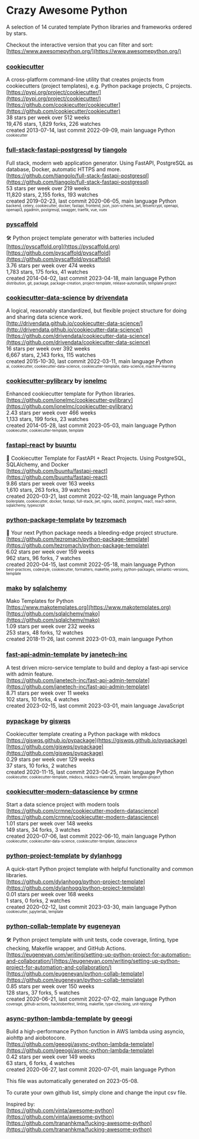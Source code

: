 # Crazy Awesome Python
A selection of 14 curated template Python libraries and frameworks ordered by stars.  

Checkout the interactive version that you can filter and sort: 
[https://www.awesomepython.org/](https://www.awesomepython.org/)  


### [cookiecutter](https://github.com/cookiecutter/cookiecutter)  
A cross-platform command-line utility that creates projects from cookiecutters (project templates), e.g. Python package projects, C projects.  
[https://pypi.org/project/cookiecutter/](https://pypi.org/project/cookiecutter/)  
[https://github.com/cookiecutter/cookiecutter](https://github.com/cookiecutter/cookiecutter)  
38 stars per week over 512 weeks  
19,476 stars, 1,829 forks, 226 watches  
created 2013-07-14, last commit 2022-09-09, main language Python  
<sub><sup>cookiecutter</sup></sub>


### [full-stack-fastapi-postgresql](https://github.com/tiangolo/full-stack-fastapi-postgresql) by [tiangolo](https://github.com/tiangolo)  
Full stack, modern web application generator. Using FastAPI, PostgreSQL as database, Docker, automatic HTTPS and more.  
[https://github.com/tiangolo/full-stack-fastapi-postgresql](https://github.com/tiangolo/full-stack-fastapi-postgresql)  
53 stars per week over 219 weeks  
11,820 stars, 2,155 forks, 193 watches  
created 2019-02-23, last commit 2020-06-05, main language Python  
<sub><sup>backend, celery, cookiecutter, docker, fastapi, frontend, json, json-schema, jwt, letsencrypt, openapi, openapi3, pgadmin, postgresql, swagger, traefik, vue, vuex</sup></sub>


### [pyscaffold](https://github.com/pyscaffold/pyscaffold)  
🛠 Python project template generator with batteries included  
[https://pyscaffold.org](https://pyscaffold.org)  
[https://github.com/pyscaffold/pyscaffold](https://github.com/pyscaffold/pyscaffold)  
3.76 stars per week over 474 weeks  
1,783 stars, 175 forks, 41 watches  
created 2014-04-02, last commit 2023-04-18, main language Python  
<sub><sup>distribution, git, package, package-creation, project-template, release-automation, template-project</sup></sub>


### [cookiecutter-data-science](https://github.com/drivendata/cookiecutter-data-science) by [drivendata](https://github.com/drivendata)  
A logical, reasonably standardized, but flexible project structure for doing and sharing data science work.  
[http://drivendata.github.io/cookiecutter-data-science/](http://drivendata.github.io/cookiecutter-data-science/)  
[https://github.com/drivendata/cookiecutter-data-science](https://github.com/drivendata/cookiecutter-data-science)  
16 stars per week over 392 weeks  
6,667 stars, 2,143 forks, 115 watches  
created 2015-10-30, last commit 2022-03-11, main language Python  
<sub><sup>ai, cookiecutter, cookiecutter-data-science, cookiecutter-template, data-science, machine-learning</sup></sub>


### [cookiecutter-pylibrary](https://github.com/ionelmc/cookiecutter-pylibrary) by [ionelmc](https://github.com/ionelmc)  
Enhanced cookiecutter template for Python libraries.  
[https://github.com/ionelmc/cookiecutter-pylibrary](https://github.com/ionelmc/cookiecutter-pylibrary)  
2.43 stars per week over 466 weeks  
1,133 stars, 199 forks, 23 watches  
created 2014-05-28, last commit 2023-05-03, main language Python  
<sub><sup>cookiecutter, cookiecutter-template, template</sup></sub>


### [fastapi-react](https://github.com/buuntu/fastapi-react) by [buuntu](https://github.com/buuntu)  
🚀   Cookiecutter Template for FastAPI + React Projects.  Using PostgreSQL, SQLAlchemy, and Docker  
[https://github.com/buuntu/fastapi-react](https://github.com/buuntu/fastapi-react)  
9.86 stars per week over 163 weeks  
1,610 stars, 263 forks, 39 watches  
created 2020-03-21, last commit 2022-02-18, main language Python  
<sub><sup>boilerplate, cookiecutter, docker, fastapi, full-stack, jwt, nginx, oauth2, postgres, react, react-admin, sqlalchemy, typescript</sup></sub>


### [python-package-template](https://github.com/tezromach/python-package-template) by [tezromach](https://github.com/tezromach)  
🚀 Your next Python package needs a bleeding-edge project structure.  
[https://github.com/tezromach/python-package-template](https://github.com/tezromach/python-package-template)  
6.02 stars per week over 159 weeks  
962 stars, 96 forks, 7 watches  
created 2020-04-15, last commit 2022-05-18, main language Python  
<sub><sup>best-practices, codestyle, cookiecutter, formatters, makefile, poetry, python-packages, semantic-versions, template</sup></sub>


### [mako](https://github.com/sqlalchemy/mako) by [sqlalchemy](https://github.com/sqlalchemy)  
Mako Templates for Python  
[https://www.makotemplates.org](https://www.makotemplates.org)  
[https://github.com/sqlalchemy/mako](https://github.com/sqlalchemy/mako)  
1.09 stars per week over 232 weeks  
253 stars, 48 forks, 12 watches  
created 2018-11-26, last commit 2023-01-03, main language Python  


### [fast-api-admin-template](https://github.com/janetech-inc/fast-api-admin-template) by [janetech-inc](https://github.com/janetech-inc)  
 A test driven micro-service template to build and deploy a fast-api service with admin feature.  
[https://github.com/janetech-inc/fast-api-admin-template](https://github.com/janetech-inc/fast-api-admin-template)  
8.71 stars per week over 11 weeks  
102 stars, 10 forks, 4 watches  
created 2023-02-15, last commit 2023-03-01, main language JavaScript  


### [pypackage](https://github.com/giswqs/pypackage) by [giswqs](https://github.com/giswqs)  
Cookiecutter template creating a Python package with mkdocs  
[https://giswqs.github.io/pypackage](https://giswqs.github.io/pypackage)  
[https://github.com/giswqs/pypackage](https://github.com/giswqs/pypackage)  
0.29 stars per week over 129 weeks  
37 stars, 10 forks, 2 watches  
created 2020-11-15, last commit 2023-04-25, main language Python  
<sub><sup>cookiecutter, cookiecutter-template, mkdocs, mkdocs-material, template, template-project</sup></sub>


### [cookiecutter-modern-datascience](https://github.com/crmne/cookiecutter-modern-datascience) by [crmne](https://github.com/crmne)  
Start a data science project with modern tools  
[https://github.com/crmne/cookiecutter-modern-datascience](https://github.com/crmne/cookiecutter-modern-datascience)  
1.01 stars per week over 148 weeks  
149 stars, 34 forks, 3 watches  
created 2020-07-06, last commit 2022-06-10, main language Python  
<sub><sup>cookiecutter, cookiecutter-data-science, cookiecutter-template, datascience</sup></sub>


### [python-project-template](https://github.com/dylanhogg/python-project-template) by [dylanhogg](https://github.com/dylanhogg)  
A quick-start Python project template with helpful functionality and common libraries.  
[https://github.com/dylanhogg/python-project-template](https://github.com/dylanhogg/python-project-template)  
0.01 stars per week over 168 weeks  
1 stars, 0 forks, 2 watches  
created 2020-02-12, last commit 2023-03-30, main language Python  
<sub><sup>cookiecutter, jupyterlab, template</sup></sub>


### [python-collab-template](https://github.com/eugeneyan/python-collab-template) by [eugeneyan](https://github.com/eugeneyan)  
🛠 Python project template with unit tests, code coverage, linting, type checking, Makefile wrapper, and GitHub Actions.  
[https://eugeneyan.com/writing/setting-up-python-project-for-automation-and-collaboration/](https://eugeneyan.com/writing/setting-up-python-project-for-automation-and-collaboration/)  
[https://github.com/eugeneyan/python-collab-template](https://github.com/eugeneyan/python-collab-template)  
0.85 stars per week over 150 weeks  
128 stars, 37 forks, 5 watches  
created 2020-06-21, last commit 2022-07-02, main language Python  
<sub><sup>coverage, github-actions, hacktoberfest, linting, makefile, type-checking, unit-testing</sup></sub>


### [async-python-lambda-template](https://github.com/geeogi/async-python-lambda-template) by [geeogi](https://github.com/geeogi)  
Build a high-performance Python function in AWS lambda using asyncio, aiohttp and aiobotocore.  
[https://github.com/geeogi/async-python-lambda-template](https://github.com/geeogi/async-python-lambda-template)  
0.42 stars per week over 149 weeks  
63 stars, 6 forks, 4 watches  
created 2020-06-27, last commit 2020-07-01, main language Python  


This file was automatically generated on 2023-05-08.  

To curate your own github list, simply clone and change the input csv file.  

Inspired by:  
[https://github.com/vinta/awesome-python](https://github.com/vinta/awesome-python)  
[https://github.com/trananhkma/fucking-awesome-python](https://github.com/trananhkma/fucking-awesome-python)  